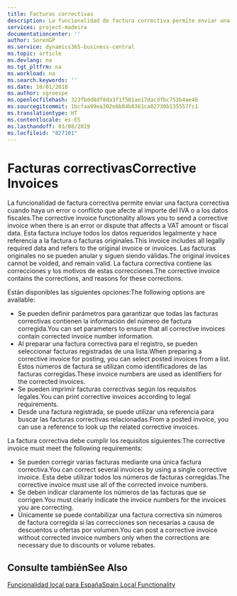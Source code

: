```yaml
---
title: Facturas correctivas
description: La funcionalidad de factura correctiva permite enviar una factura correctiva cuando haya un error o conflicto que afecte al importe del IVA o a los datos fiscales. Esta factura incluye todos los datos requeridos legalmente y hace referencia a la factura o facturas originales.
services: project-madeira
documentationcenter: ''
author: SorenGP
ms.service: dynamics365-business-central
ms.topic: article
ms.devlang: na
ms.tgt_pltfrm: na
ms.workload: na
ms.search.keywords: ''
ms.date: 10/01/2018
ms.author: sgroespe
ms.openlocfilehash: 323fbdd8df8da3f1f501ae17dacdfbc753b4ae46
ms.sourcegitcommit: 1bcfaa99ea302e6b84b8361ca02730b135557fc1
ms.translationtype: HT
ms.contentlocale: es-ES
ms.lasthandoff: 03/08/2019
ms.locfileid: "827101"
---
```

# <a name="corrective-invoices"></a><span data-ttu-id="7f6d4-104">Facturas correctivas</span><span class="sxs-lookup"><span data-stu-id="7f6d4-104">Corrective Invoices</span></span>
<span data-ttu-id="7f6d4-105">La funcionalidad de factura correctiva permite enviar una factura correctiva cuando haya un error o conflicto que afecte al importe del IVA o a los datos fiscales.</span><span class="sxs-lookup"><span data-stu-id="7f6d4-105">The corrective invoice functionality allows you to send a corrective invoice when there is an error or dispute that affects a VAT amount or fiscal data.</span></span> <span data-ttu-id="7f6d4-106">Esta factura incluye todos los datos requeridos legalmente y hace referencia a la factura o facturas originales.</span><span class="sxs-lookup"><span data-stu-id="7f6d4-106">This invoice includes all legally required data and refers to the original invoice or invoices.</span></span> <span data-ttu-id="7f6d4-107">Las facturas originales no se pueden anular y siguen siendo válidas.</span><span class="sxs-lookup"><span data-stu-id="7f6d4-107">The original invoices cannot be voided, and remain valid.</span></span> <span data-ttu-id="7f6d4-108">La factura correctiva contiene las correcciones y los motivos de estas correcciones.</span><span class="sxs-lookup"><span data-stu-id="7f6d4-108">The corrective invoice contains the corrections, and reasons for these corrections.</span></span>  

<span data-ttu-id="7f6d4-109">Están disponibles las siguientes opciones:</span><span class="sxs-lookup"><span data-stu-id="7f6d4-109">The following options are available:</span></span>  

- <span data-ttu-id="7f6d4-110">Se pueden definir parámetros para garantizar que todas las facturas correctivas contienen la información del número de factura corregida.</span><span class="sxs-lookup"><span data-stu-id="7f6d4-110">You can set parameters to ensure that all corrective invoices contain corrected invoice number information.</span></span>  
- <span data-ttu-id="7f6d4-111">Al preparar una factura correctiva para el registro, se pueden seleccionar facturas registradas de una lista.</span><span class="sxs-lookup"><span data-stu-id="7f6d4-111">When preparing a corrective invoice for posting, you can select posted invoices from a list.</span></span> <span data-ttu-id="7f6d4-112">Estos números de factura se utilizan como identificadores de las facturas corregidas.</span><span class="sxs-lookup"><span data-stu-id="7f6d4-112">These invoice numbers are used as identifiers for the corrected invoices.</span></span>  
- <span data-ttu-id="7f6d4-113">Se pueden imprimir facturas correctivas según los requisitos legales.</span><span class="sxs-lookup"><span data-stu-id="7f6d4-113">You can print corrective invoices according to legal requirements.</span></span>  
- <span data-ttu-id="7f6d4-114">Desde una factura registrada, se puede utilizar una referencia para buscar las facturas correctivas relacionadas.</span><span class="sxs-lookup"><span data-stu-id="7f6d4-114">From a posted invoice, you can use a reference to look up the related corrective invoices.</span></span>  

<span data-ttu-id="7f6d4-115">La factura correctiva debe cumplir los requisitos siguientes:</span><span class="sxs-lookup"><span data-stu-id="7f6d4-115">The corrective invoice must meet the following requirements:</span></span>  

- <span data-ttu-id="7f6d4-116">Se pueden corregir varias facturas mediante una única factura correctiva.</span><span class="sxs-lookup"><span data-stu-id="7f6d4-116">You can correct several invoices by using a single corrective invoice.</span></span> <span data-ttu-id="7f6d4-117">Esta debe utilizar todos los números de facturas corregidas.</span><span class="sxs-lookup"><span data-stu-id="7f6d4-117">The corrective invoice must use all of the corrected invoice numbers.</span></span>  
- <span data-ttu-id="7f6d4-118">Se deben indicar claramente los números de las facturas que se corrigen.</span><span class="sxs-lookup"><span data-stu-id="7f6d4-118">You must clearly indicate the invoice numbers for the invoices you are correcting.</span></span>  
- <span data-ttu-id="7f6d4-119">Únicamente se puede contabilizar una factura correctiva sin números de factura corregida si las correcciones son necesarias a causa de descuentos u ofertas por volumen.</span><span class="sxs-lookup"><span data-stu-id="7f6d4-119">You can post a corrective invoice without corrected invoice numbers only when the corrections are necessary due to discounts or volume rebates.</span></span>  

## <a name="see-also"></a><span data-ttu-id="7f6d4-120">Consulte también</span><span class="sxs-lookup"><span data-stu-id="7f6d4-120">See Also</span></span>  
 [<span data-ttu-id="7f6d4-121">Funcionalidad local para España</span><span class="sxs-lookup"><span data-stu-id="7f6d4-121">Spain Local Functionality</span></span>](spain-local-functionality.md)
